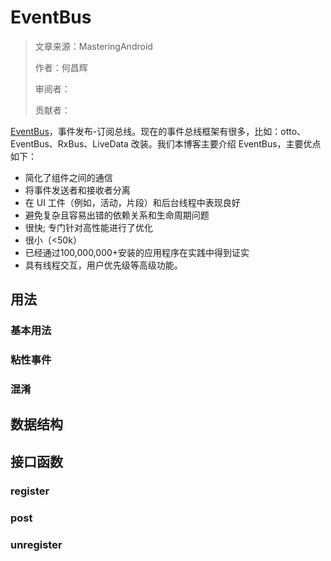 # EventBus
> 文章来源：MasteringAndroid
>
> 作者：何昌辉
>
> 审阅者：
>
> 贡献者：

[EventBus](http://greenrobot.org/eventbus/)，事件发布-订阅总线。现在的事件总线框架有很多，比如：otto、EventBus、RxBus、LiveData 改装。我们本博客主要介绍 EventBus，主要优点如下：
 - 简化了组件之间的通信
 - 将事件发送者和接收者分离
 - 在 UI 工件（例如，活动，片段）和后台线程中表现良好
 - 避免复杂且容易出错的依赖关系和生命周期问题
 - 很快; 专门针对高性能进行了优化
 - 很小（<50k）
 - 已经通过100,000,000+安装的应用程序在实践中得到证实
 - 具有线程交互，用户优先级等高级功能。

## 用法
### 基本用法

### 粘性事件
### 混淆

## 数据结构

## 接口函数
### register
### post
### unregister